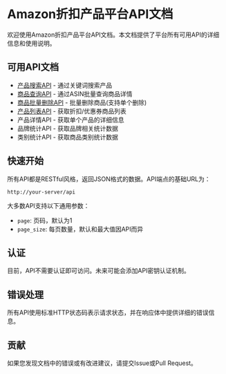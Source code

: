 # Amazon折扣产品平台API文档

欢迎使用Amazon折扣产品平台API文档。本文档提供了平台所有可用API的详细信息和使用说明。

## 可用API文档

- [产品搜索API](./product_search_api.md) - 通过关键词搜索产品
- [商品查询API](./product_query_api.md) - 通过ASIN批量查询商品详情
- [商品批量删除API](./product_delete_api.md) - 批量删除商品(支持单个删除)
- [产品列表API](./product_list_api.md) - 获取折扣/优惠券商品列表
- 产品详情API - 获取单个产品的详细信息
- 品牌统计API - 获取品牌相关统计数据
- 类别统计API - 获取商品类别统计数据

## 快速开始

所有API都是RESTful风格，返回JSON格式的数据。API端点的基础URL为：

```
http://your-server/api
```

大多数API支持以下通用参数：

- `page`: 页码，默认为1
- `page_size`: 每页数量，默认和最大值因API而异

## 认证

目前，API不需要认证即可访问。未来可能会添加API密钥认证机制。

## 错误处理

所有API使用标准HTTP状态码表示请求状态，并在响应体中提供详细的错误信息。

## 贡献

如果您发现文档中的错误或有改进建议，请提交Issue或Pull Request。 